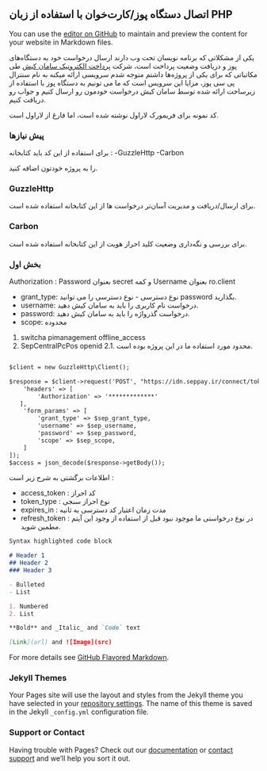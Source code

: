 ## اتصال دستگاه پوز/کارت‌خوان با استفاده از زبان PHP

You can use the [editor on GitHub](https://github.com/arvinlp/Saman-Kish-Central-PCPOS/edit/gh-pages/index.md) to maintain and preview the content for your website in Markdown files.

یکی از مشکلاتی که برنامه نویسان تحت وب دارند ارسال درخواست خود به دستگاه‌های پوز و دریافت وضعیت پرداخت است،
شرکت [پرداخت الکترونیک سامان کیش](https://www.sep.ir) طی مکاتباتی که برای یکی از پروژه‌ها داشتم متوجه شدم سرویسی ارائه میکنه به نام سنترال پی سی پوز، مزایا این سرویس است که ما می تونیم به دستگاه پوز با استفاده از زیرساخت ارائه شده توسط سامان کیش درخواست خودمون رو ارسال کنیم و جواب رو دریافت کنیم.

کد نمونه برای فریمورک لاراول نوشته شده است، اما فارغ از لاراول است.

### پیش نیاز‌ها

برای استفاده از این کد باید کتابخانه :
-GuzzleHttp
-Carbon

را به پروژه خودتون اضافه کنید.

### GuzzleHttp
برای ارسال/دریافت و مدیریت آسان‌تر درخواست ها از این کتابخانه استفاده شده است.

### Carbon
برای بررسی و نگه‌داری وضعیت کلید احراز هویت از این کتابخانه استفاده شده است.


### بخش اول

Authorization : Password بعنوان secret و کمه Username بعنوان ro.client

- grant_type: نوع دسترسی - نوع دسترسی را می توانید password بگذارید.
- username: درخواست نام کاربری را باید به سامان کیش دهید.
- password: درخواست گذرواژه را باید به سامان کیش دهید.
- scope: محدوده
 1. switcha pimanagement offline_access
 2. SepCentralPcPos openid
 2.1.  محدود مورد استفاده ما در این پروژه بوده است.
```markdown

$client = new GuzzleHttp\Client();

$response = $client->request('POST', "https://idn.seppay.ir/connect/token",[
    'headers' => [
        'Authorization' => '*************'
   ],
    'form_params' => [
        'grant_type' => $sep_grant_type,
        'username' => $sep_username,
        'password' => $sep_password,
        'scope' => $sep_scope,
    ]
]);
$access = json_decode($response->getBody());
```
اطلاعات برگشتی به شرح زیر است :
- access_token : کد احراز
- token_type : نوع احراز سنجی
- expires_in : مدت زمان اعتبار کد دسترسی به ثانیه
- refresh_token : در نوع درخواستی ما موجود نبود قبل از استفاده از وجود این آیتم مطمین شوید.











```markdown
Syntax highlighted code block

# Header 1
## Header 2
### Header 3

- Bulleted
- List

1. Numbered
2. List

**Bold** and _Italic_ and `Code` text

[Link](url) and ![Image](src)
```

For more details see [GitHub Flavored Markdown](https://guides.github.com/features/mastering-markdown/).

### Jekyll Themes

Your Pages site will use the layout and styles from the Jekyll theme you have selected in your [repository settings](https://github.com/arvinlp/Saman-Kish-Central-PCPOS/settings/pages). The name of this theme is saved in the Jekyll `_config.yml` configuration file.

### Support or Contact

Having trouble with Pages? Check out our [documentation](https://docs.github.com/categories/github-pages-basics/) or [contact support](https://support.github.com/contact) and we’ll help you sort it out.
